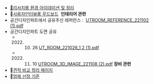 - <a href="https://wiki.woowa.in/download/attachments/514988775/CX%20Index_22_2Q_%EC%9B%A8%EB%B9%84%EB%82%98_0829_%EC%B5%9C%EC%A2%85_%EC%A7%84%EC%A7%9C%EC%B5%9C%EC%A2%85.pdf?version=1&modificationDate=1667794939000&api=v2" rel="noopener" class="external-link" target="_blank"><u>🔗</u></a><a href="https://wiki.woowa.in/pages/viewpage.action?pageId=441927485" rel="noopener" class="external-link" target="_blank"><u>리서치룸 환경 아이데이션 및 정리</u></a>
- 🔗<a href="https://wiki.woowa.in/pages/viewpage.action?pageId=508935598" rel="noopener" class="external-link" target="_blank"><u>사용자인터뷰룸 무드보드</u></a> 
**인테리어 관련**
- 공간디자인파트에서 공유주신 레퍼런스 :  <a href="https://wiki.woowa.in/download/attachments/518689404/UTROOM_REFERENCE_221102%20%281%29.pdf?version=1&modificationDate=1668504307000&api=v2" rel="noopener" class="external-link" target="_blank"><u>UTROOM_REFERENCE_221102 (1).pdf</u></a>
- 공간디지인파트 도면 공유
	- 2022. 10. 26 <a href="https://wiki.woowa.in/download/attachments/514988775/UT_ROOM_221026_1%2C2%20%281%29.pdf?version=1&modificationDate=1667794938000&api=v2" rel="noopener" class="external-link" target="_blank"><u>UT_ROOM_221026_1,2 (1).pdf</u></a>
	- 2022. 11. 10 <a href="https://wiki.woowa.in/download/attachments/518689404/UTROOM_3D_IMAGE_221108%20%282%29.pdf?version=1&modificationDate=1668504239000&api=v2" rel="noopener" class="external-link" target="_blank"><u>UTROOM_3D_IMAGE_221108 (2).pdf</u></a>
**장비 관련**
- 🔗<a href="https://docs.google.com/spreadsheets/d/1kVTkGHAjVIn54TEyD_xnQPsN-QIrRC_GfahEOb_AZ6Y/edit#gid=249276744" rel="noopener" class="external-link" target="_blank"><u>견적 비교 정리 페이지</u></a>
- 🔗<a href="https://docs.google.com/spreadsheets/d/1kVTkGHAjVIn54TEyD_xnQPsN-QIrRC_GfahEOb_AZ6Y/edit#gid=1839509360" rel="noopener" class="external-link" target="_blank"><u>업체 선정 기준</u></a>